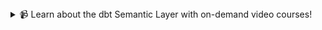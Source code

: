 <details>
<summary>📹 Learn about the dbt Semantic Layer with on-demand video courses!</summary>

Explore our [dbt Semantic Layer on-demand course](https://learn.getdbt.com/courses/semantic-layer) to learn how to define and query metrics in your dbt project.

Additionally, dive into mini-courses for querying the dbt Semantic Layer in your favorite tools: [Tableau (beta)](https://courses.getdbt.com/courses/tableau-querying-the-semantic-layer), [Hex](https://courses.getdbt.com/courses/hex-querying-the-semantic-layer), and [Mode](https://courses.getdbt.com/courses/mode-querying-the-semantic-layer).

</details>

